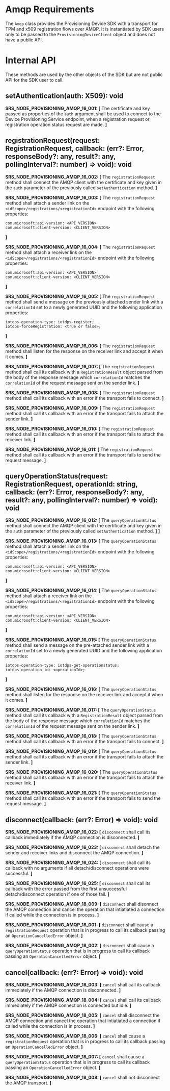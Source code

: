 # Amqp Requirements

The `Amqp` class provides the Provisioning Device SDK with a transport for TPM and x509 registration flows over AMQP. It is instantiated by SDK users only to be passed to the `ProvisioningDeviceClient` object and does not have a public API.

# Internal API

These methods are used by the other objects of the SDK but are not public API for the SDK user to call.

 ## setAuthentication(auth: X509): void

**SRS_NODE_PROVISIONING_AMQP_16_001: [** The certificate and key passed as properties of the `auth` argument shall be used to connect to the Device Provisioning Service endpoint, when a registration request or registration operation status request are made. **]**

## registrationRequest(request: RegistrationRequest, callback: (err?: Error, responseBody?: any, result?: any, pollingInterval?: number) => void): void

**SRS_NODE_PROVISIONING_AMQP_16_002: [** The `registrationRequest` method shall connect the AMQP client with the certificate and key given in the `auth` parameter of the previously called `setAuthentication` method. **]**

**SRS_NODE_PROVISIONING_AMQP_16_003: [** The `registrationRequest` method shall attach a sender link on the `<idScope>/registrations/<registrationId>` endpoint with the following properties:
```
com.microsoft:api-version: <API_VERSION>
com.microsoft:client-version: <CLIENT_VERSION>
```
**]**

**SRS_NODE_PROVISIONING_AMQP_16_004: [** The `registrationRequest` method shall attach a receiver link on the `<idScope>/registrations/<registrationId>` endpoint with the following properties:
```
com.microsoft:api-version: <API_VERSION>
com.microsoft:client-version: <CLIENT_VERSION>
```
**]**

**SRS_NODE_PROVISIONING_AMQP_16_005: [** The `registrationRequest` method shall send a message on the previously attached sender link with a `correlationId` set to a newly generated UUID and the following application properties:
```
iotdps-operation-type: iotdps-register;
iotdps-forceRegistration: <true or false>;
```
 **]**

**SRS_NODE_PROVISIONING_AMQP_16_006: [** The `registrationRequest` method shall listen for the response on the receiver link and accept it when it comes. **]**

**SRS_NODE_PROVISIONING_AMQP_16_007: [** The `registrationRequest` method shall call its callback with a `RegistrationResult` object parsed from the body of the response message which `correlationId` matches the `correlationId` of the request message sent on the sender link. **]**

**SRS_NODE_PROVISIONING_AMQP_16_008: [** The `registrationRequest` method shall call its callback with an error if the transport fails to connect. **]**

**SRS_NODE_PROVISIONING_AMQP_16_009: [** The `registrationRequest` method shall call its callback with an error if the transport fails to attach the sender link. **]**

**SRS_NODE_PROVISIONING_AMQP_16_010: [** The `registrationRequest` method shall call its callback with an error if the transport fails to attach the receiver link. **]**

**SRS_NODE_PROVISIONING_AMQP_16_011: [** The `registrationRequest` method shall call its callback with an error if the transport fails to send the request message. **]**

## queryOperationStatus(request: RegistrationRequest, operationId: string, callback: (err?: Error, responseBody?: any, result?: any, pollingInterval?: number) => void): void

**SRS_NODE_PROVISIONING_AMQP_16_012: [** The `queryOperationStatus` method shall connect the AMQP client with the certificate and key given in the `auth` parameter of the previously called `setAuthentication` method. **]** **]**

**SRS_NODE_PROVISIONING_AMQP_16_013: [** The `queryOperationStatus` method shall attach a sender link on the `<idScope>/registrations/<registrationId>` endpoint with the following properties:
```
com.microsoft:api-version: <API_VERSION>
com.microsoft:client-version: <CLIENT_VERSION>
```
**]**

**SRS_NODE_PROVISIONING_AMQP_16_014: [** The `queryOperationStatus` method shall attach a receiver link on the `<idScope>/registrations/<registrationId>` endpoint with the following properties:
```
com.microsoft:api-version: <API_VERSION>
com.microsoft:client-version: <CLIENT_VERSION>
```
**]**

**SRS_NODE_PROVISIONING_AMQP_16_015: [** The `queryOperationStatus` method shall send a message on the pre-attached sender link with a `correlationId` set to a newly generated UUID and the following application properties:
```
iotdps-operation-type: iotdps-get-operationstatus;
iotdps-operation-id: <operationId>;
```
**]**

**SRS_NODE_PROVISIONING_AMQP_16_016: [** The `queryOperationStatus` method shall listen for the response on the receiver link and accept it when it comes. **]**

**SRS_NODE_PROVISIONING_AMQP_16_017: [** The `queryOperationStatus` method shall call its callback with a `RegistrationResult` object parsed from the body of the response message which `correlationId` matches the `correlationId` of the request message sent on the sender link. **]**

**SRS_NODE_PROVISIONING_AMQP_16_018: [** The `queryOperationStatus` method shall call its callback with an error if the transport fails to connect. **]**

**SRS_NODE_PROVISIONING_AMQP_16_019: [** The `queryOperationStatus` method shall call its callback with an error if the transport fails to attach the sender link. **]**

**SRS_NODE_PROVISIONING_AMQP_16_020: [** The `queryOperationStatus` method shall call its callback with an error if the transport fails to attach the receiver link. **]**

**SRS_NODE_PROVISIONING_AMQP_16_021: [** The `queryOperationStatus` method shall call its callback with an error if the transport fails to send the request message. **]**

## disconnect(callback: (err?: Error) => void): void

**SRS_NODE_PROVISIONING_AMQP_16_022: [** `disconnect` shall call its callback immediately if the AMQP connection is disconnected. **]**

**SRS_NODE_PROVISIONING_AMQP_16_023: [** `disconnect` shall detach the sender and receiver links and disconnect the AMQP connection. **]**

**SRS_NODE_PROVISIONING_AMQP_16_024: [** `disconnect` shall call its callback with no arguments if all detach/disconnect operations were successful. **]**

**SRS_NODE_PROVISIONING_AMQP_16_025: [** `disconnect` shall call its callback with the error passed from the first unsuccessful detach/disconnect operation if one of those fail. **]**

**SRS_NODE_PROVISIONING_AMQP_18_009: [** `disconnect` shall disonnect the AMQP connection and cancel the operation that intiatiated a connection if called while the connection is in process. **]**

**SRS_NODE_PROVISIONING_AMQP_18_001: [** `disconnect` shall cause a `registrationRequest` operation that is in progress to call its callback passing an `OperationCancelledError` object. **]**

**SRS_NODE_PROVISIONING_AMQP_18_002: [** `disconnect` shall cause a `queryOperationStatus` operation that is in progress to call its callback passing an `OperationCancelledError` object. **]**

## cancel(callback: (err?: Error) => void): void

**SRS_NODE_PROVISIONING_AMQP_18_003: [** `cancel` shall call its callback immediately if the AMQP connection is disconnected. **]**

**SRS_NODE_PROVISIONING_AMQP_18_004: [** `cancel` shall call its callback immediately if the AMQP connection is connected but idle. **]**

**SRS_NODE_PROVISIONING_AMQP_18_005: [** `cancel` shall disconnect the AMQP connection and cancel the operation that intiatiated a connection if called while the connection is in process. **]**

**SRS_NODE_PROVISIONING_AMQP_18_006: [** `cancel` shall cause a `registrationRequest` operation that is in progress to call its callback passing an `OperationCancelledError` object. **]**

**SRS_NODE_PROVISIONING_AMQP_18_007: [** `cancel` shall cause a `queryOperationStatus` operation that is in progress to call its callback passing an `OperationCancelledError` object. **]**

**SRS_NODE_PROVISIONING_AMQP_18_008: [** `cancel` shall not disconnect the AMQP transport. **]**


